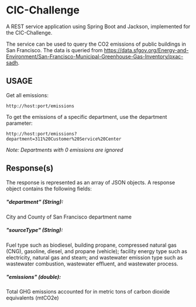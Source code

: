 # CIC-Challenge

A REST service application using Spring Boot and Jackson, implemented for the CIC-Challenge.

The service can be used to query the CO2 emissions of public buildings in San Francisco. The data is queried from https://data.sfgov.org/Energy-and-Environment/San-Francisco-Municipal-Greenhouse-Gas-Inventory/pxac-sadh.

## USAGE

Get all emissions:

```
http://host:port/emissions
```

To get the emissions of a specific department, use the department parameter:
```
http://host:port/emissions?department=311%20Customer%20Service%20Center
```

*Note: Departments with 0 emissions are ignored*

## Response(s)

The response is represented as an array of JSON objects. A response object contains the following fields:

##### "department" (String):
City and County of San Francisco department name

##### "sourceType" (String):
Fuel type such as biodiesel, building propane, compressed natural gas (CNG), gasoline, diesel, and propane (vehicle); facility energy type such as electricity, natural gas and steam; and wastewater emission type such as wastewater combustion, wastewater effluent, and wastewater process.

##### "emissions" (double):
Total GHG emissions accounted for in metric tons of carbon dioxide equivalents (mtCO2e)
